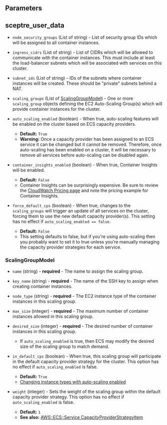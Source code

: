 ## Parameters



## sceptre_user_data

- `node_security_groups` (List of string) - List of security group IDs which will be assigned to all container instances.

- `ingress_cidrs` (List of string) - List of CIDRs which will be allowed to communicate with the container instances. This must include at least the load-balancer subnets which will be associated with services on this cluster.

- `subnet_ids` (List of string) - IDs of the subnets where container instances will be created. These should be "private" subnets behind a NAT.

- `scaling_groups` (List of [ScalingGroupModel](#ScalingGroupModel)) - One or more `scaling_group` objects defining the EC2 Auto-Scaling Group(s) which will provide container instances for the cluster.

- `auto_scaling_enabled` (boolean) - When true, auto-scaling features will be enabled on the cluster based on ECS capacity providers.
  - **Default:** `True`
  - **Warning:** Once a capacity provider has been assigned to an ECS service it can be changed but it cannot be removed. Therefore, once auto-scaling has been enabled on a cluster, it will be necessary to remove all services before auto-scaling can be disabled again.

- `container_insights_enabled` (boolean) - When true, Container Insights will be enabled.
  - **Default:** `False`
  - Container Insights can be surprisingly expensive. Be sure to review the [CloudWatch Pricing page](https://aws.amazon.com/cloudwatch/pricing/) and note the pricing example for Container Insights.

- `force_default_cps` (boolean) - When true, changes to the `scaling_groups` will trigger an update of all services on the cluster, forcing them to use the new default capacity provider(s). This setting has no effect if `auto_scaling_enabled == false`.
  - **Default:** `False`
  - This setting defaults to false, but if you're using auto-scaling then you probably want to set it to true unless you're manually managing the capacity provider strategies for each service.



### ScalingGroupModel

- `name` (string) - **required** - The name to assign the scaling group.

- `key_name` (string) - **required** - The name of the SSH key to assign when creating container instances.

- `node_type` (string) - **required** - The EC2 instance type of the container instances in this scaling group.

- `max_size` (integer) - **required** - The maximum number of container instances allowed in this scaling group.

- `desired_size` (integer) - **required** - The desired number of container instances in this scaling group.
  - If `auto_scaling_enabled` is true, then ECS may modify the desired size of the scaling group to match demand.

- `in_default_cps` (boolean) - When true, this scaling group will participate in the default capacity provider strategy for the cluster. This option has no effect if `auto_scaling_enabled` is false.
  - **Default:** `True`
  - [Changing instance types with auto-scaling enabled](EcsCluster_NodeTypeChangeWithAutoScaling.md)

- `weight` (integer) - Sets the weight of the scaling group within the default capacity provider strategy. This option has no effect if `auto_scaling_enabled` is false.
  - **Default:** `1`
  - **See also:** [AWS::ECS::Service CapacityProviderStrategyItem](https://docs.aws.amazon.com/AWSCloudFormation/latest/UserGuide/aws-properties-ecs-service-capacityproviderstrategyitem.html#cfn-ecs-service-capacityproviderstrategyitem-weight)

